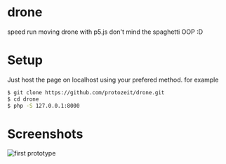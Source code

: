 # drone
speed run moving drone with p5.js don't mind the spaghetti OOP :D

# Setup

Just host the page on localhost using your prefered method.
for example

```sh
$ git clone https://github.com/protozeit/drone.git
$ cd drone
$ php -S 127.0.0.1:8000
```

# Screenshots

![first prototype](screenshots/1)